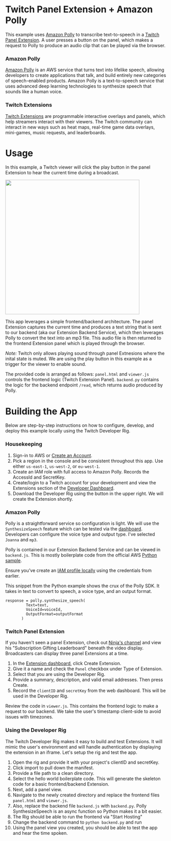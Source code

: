 # Twitch Panel Extension + Amazon Polly

This example uses [Amazon Polly](https://aws.amazon.com/polly/) to transcribe text-to-speech in a [Twitch Panel Extension](https://www.twitch.tv/p/extensions/). A user presses a button on the panel, which makes a request to Polly to produce an audio clip that can be played via the browser. 

### Amazon Polly

[Amazon Polly](https://aws.amazon.com/polly/) is an AWS service that turns text into lifelike speech, allowing developers to create applications that talk, and build entirely new categories of speech-enabled products. Amazon Polly is a text-to-speech service that uses advanced deep learning technologies to synthesize speech that sounds like a human voice.

### Twitch Extensions 
[Twitch Extensions](https://www.twitch.tv/p/extensions/) are programmable interactive overlays and panels, which help streamers interact with their viewers. The Twitch community can interact in new ways such as heat maps, real-time game data overlays, mini-games, music requests, and leaderboards.

# Usage 

In this example, a Twitch viewer will click the play button in the panel Extension to hear the current time during a broadcast.

<img src="https://github.com/mauerbac/amazon-polly-twitch-extension/blob/master/panel.png" width="420">

This app leverages a simple frontend/backend architecture. The panel Extension captures the current time and produces a text string that is sent to our backend (aka our Extension Backend Service), which then leverages Polly to convert the text into an mp3 file. This audio file is then returned to the frontend Extension panel which is played through the browser. 

*Note:* Twitch only allows playing sound through panel Extnesions where the inital state is muted. We are using the play button in this example as a trigger for the viewer to enable sound.

The provided code is arranged as follows: `panel.html` and `viewer.js` controls the frontend logic (Twitch Extension Panel). `backend.py` contains the logic for the backend endpoint `/read`, which returns audio produced by Polly.  

# Building the App

Below are step-by-step instructions on how to configure, develop, and deploy this example locally using the Twitch Developer Rig.  

### Housekeeping

1. Sign-in to AWS or [Create an Account](https://us-west-2.console.aws.amazon.com).
2. Pick a region in the console and be consistent throughout this app. Use either `us-east-1`, `us-west-2`, or `eu-west-1`.
3. Create an IAM role with full access to Amazon Polly. Records the AccessId and SecretKey.
4. Create/login to a Twitch account for your development and view the Extensions section of the [Developer Dashboard](https://dev.twitch.tv/dashboard/extensions).
5. Download the Developer Rig using the button in the upper right. We will create the Extension shortly.  

### Amazon Polly

Polly is a straightforward service so configuration is light. We will use the `SynthesizeSpeech` feature which can be tested via the [dashboard](https://console.aws.amazon.com/polly/home/SynthesizeSpeech). Developers can configure the voice type and output type. I've selected `Joanna` and `mp3`. 
 
Polly is contained in our Extension Backend Service and can be viewed in `backend.js`. This is mostly boilerplate code from the official AWS [Python sample](https://docs.aws.amazon.com/polly/latest/dg/example-Python-server-code.html). 

Ensure you’ve create an [IAM profile locally](https://docs.aws.amazon.com/cli/latest/userguide/cli-configure-role.html) using the credentials from earlier. 

This snippet from the Python example shows the crux of the Polly SDK. It takes in text to convert to speech, a voice type, and an output format. 
```
response = polly.synthesize_speech(
         Text=text,
         VoiceId=voiceId,
         OutputFormat=outputFormat
       )
```

### Twitch Panel Extension

If you haven't seen a panel Extension, check out [Ninja's channel](https://www.twitch.tv/ninja) and view his "Subscription Gifting Leaderboard" beneath the video display. Broadcasters can display three panel Extensions at a time.

1. In the [Extension dashboard](https://dev.twitch.tv/dashboard/extensions), click Create Extension.
2. Give it a name and check the `Panel` checkbox under Type of Extension.
3. Select that you are using the Developer Rig.
4. Provide a summary, description, and valid email addresses. Then press Create. 
5. Record the `clientID` and `secretKey` from the web dashboard. This will be used in the Developer Rig.

Review the code in `viewer.js`. This contains the frontend logic to make a request to our backend. We take the user's timestamp client-side to avoid issues with timezones.


### Using the Developer Rig

The Twitch Developer Rig makes it easy to build and test Extensions. It will mimic the user's environment and will handle authentication by displaying the extension in an iframe. Let's setup the rig and test the app. 

1. Open the rig and provide it with your project's clientID and secretKey.
2. Click import to pull down the manifest. 
3. Provide a file path to a clean directory. 
4. Select the hello world boilerplate code. This will generate the skeleton code for a basic frontend/backend Extension.   
5. Next, add a panel view. 
6. Navigate to the newly created directory and replace the frontend files `panel.html` and `viewer.js`.
7. Also, replace the backend file `backend.js` with `backend.py`. Polly SynthesizeSpeech is an async function so Python makes it a bit easier. 
8. The Rig should be able to run the frontend via "Start Hosting"
9. Change the backend command to `python backend.py` and run 
10. Using the panel view you created, you should be able to test the app and hear the time spoken.
